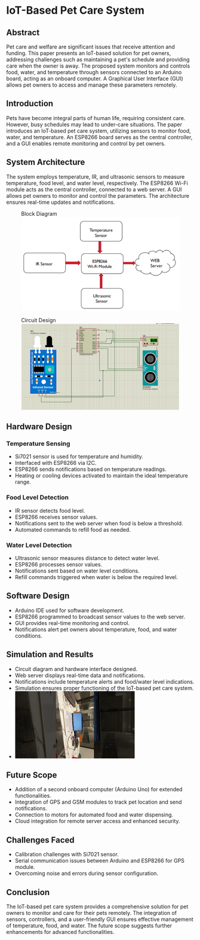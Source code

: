 # IoT-Based Pet Care System

## Abstract

Pet care and welfare are significant issues that receive attention and funding. This paper presents an IoT-based solution for pet owners, addressing challenges such as maintaining a pet's schedule and providing care when the owner is away. The proposed system monitors and controls food, water, and temperature through sensors connected to an Arduino board, acting as an onboard computer. A Graphical User Interface (GUI) allows pet owners to access and manage these parameters remotely.

## Introduction

Pets have become integral parts of human life, requiring consistent care. However, busy schedules may lead to under-care situations. The paper introduces an IoT-based pet care system, utilizing sensors to monitor food, water, and temperature. An ESP8266 board serves as the central controller, and a GUI enables remote monitoring and control by pet owners.

## System Architecture

The system employs temperature, IR, and ultrasonic sensors to measure temperature, food level, and water level, respectively. The ESP8266 Wi-Fi module acts as the central controller, connected to a web server. A GUI allows pet owners to monitor and control the parameters. The architecture ensures real-time updates and notifications.

<figure>
  <figcaption>Block Diagram</figcaption>
  <img
  src="images/blockdiag.png"
  alt="Block Digram"/>
</figure>

<figure>
  <figcaption>Circuit Design</figcaption>
  <img
  src="images/circuit.png"
  alt="Circuit Design"/>
</figure>

## Hardware Design

### Temperature Sensing

- Si7021 sensor is used for temperature and humidity.
- Interfaced with ESP8266 via I2C.
- ESP8266 sends notifications based on temperature readings.
- Heating or cooling devices activated to maintain the ideal temperature range.

### Food Level Detection

- IR sensor detects food level.
- ESP8266 receives sensor values.
- Notifications sent to the web server when food is below a threshold.
- Automated commands to refill food as needed.

### Water Level Detection

- Ultrasonic sensor measures distance to detect water level.
- ESP8266 processes sensor values.
- Notifications sent based on water level conditions.
- Refill commands triggered when water is below the required level.

## Software Design

- Arduino IDE used for software development.
- ESP8266 programmed to broadcast sensor values to the web server.
- GUI provides real-time monitoring and control.
- Notifications alert pet owners about temperature, food, and water conditions.

## Simulation and Results

- Circuit diagram and hardware interface designed.
- Web server displays real-time data and notifications.
- Notifications include temperature alerts and food/water level indications.
- Simulation ensures proper functioning of the IoT-based pet care system.
- [![Video Link](images/sample.png)](https://www.youtube.com/watch?v=AfPTNOn8Xms)

## Future Scope

- Addition of a second onboard computer (Arduino Uno) for extended functionalities.
- Integration of GPS and GSM modules to track pet location and send notifications.
- Connection to motors for automated food and water dispensing.
- Cloud integration for remote server access and enhanced security.

## Challenges Faced

- Calibration challenges with Si7021 sensor.
- Serial communication issues between Arduino and ESP8266 for GPS module.
- Overcoming noise and errors during sensor configuration.

## Conclusion

The IoT-based pet care system provides a comprehensive solution for pet owners to monitor and care for their pets remotely. The integration of sensors, controllers, and a user-friendly GUI ensures effective management of temperature, food, and water. The future scope suggests further enhancements for advanced functionalities.
